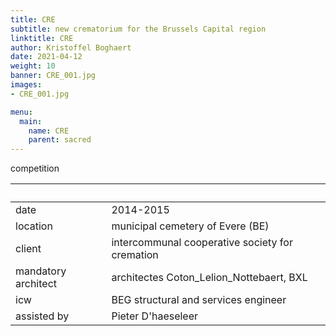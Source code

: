 ```yaml
---
title: CRE
subtitle: new crematorium for the Brussels Capital region
linktitle: CRE
author: Kristoffel Boghaert
date: 2021-04-12
weight: 10
banner: CRE_001.jpg
images:
- CRE_001.jpg

menu:
  main:
    name: CRE
    parent: sacred
---
```

competition

&nbsp;|&nbsp;
------|------
date  |   2014-2015
location	|		municipal cemetery of Evere (BE)
client		|		intercommunal cooperative society for cremation
mandatory architect			|   architectes Coton_Lelion_Nottebaert, BXL
icw			|   BEG structural and services engineer
assisted by   |   Pieter D'haeseleer
